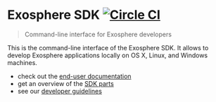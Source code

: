 # Exosphere SDK [![Circle CI](https://circleci.com/gh/Originate/exosphere-sdk.svg?style=shield&circle-token=fc8148ed828cc81e6ca44920672af8f773106795)](https://circleci.com/gh/Originate/exosphere-sdk)
> Command-line interface for Exosphere developers

This is the command-line interface of the Exosphere SDK.
It allows to develop Exosphere applications locally
on OS X, Linux, and Windows machines.

* check out the
  [end-user documentation](https://github.com/Originate/exosphere-website)
* get an overview of the [SDK parts](documentation/sdk-parts.md)
* see our [developer guidelines](CONTRIBUTING.md)

